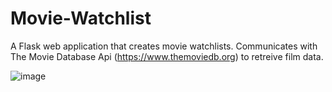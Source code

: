 # Movie-Watchlist

A Flask web application that creates movie watchlists. Communicates with The Movie Database Api (https://www.themoviedb.org) to retreive film data. 

![image](https://i.imgur.com/luSB5gd.jpg)
